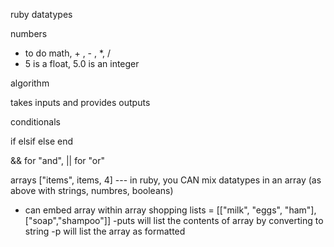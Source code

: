 ruby datatypes

numbers
- to do math, + , - , *, /
- 5 is a float, 5.0 is an integer


algorithm

takes inputs and provides outputs


conditionals

if
elsif
else
end

&& for "and", || for "or"


arrays ["items", items, 4]
--- in ruby, you CAN mix datatypes in an array (as above with strings, numbres, booleans)
- can embed array within array
shopping lists = [["milk", "eggs", "ham"], ["soap","shampoo"]]
-puts will list the contents of array by converting to string
-p will list the array as formatted

